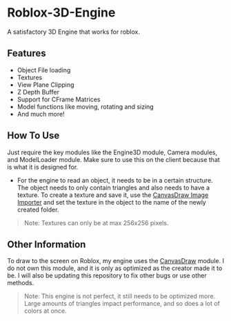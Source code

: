 # Roblox-3D-Engine
A satisfactory 3D Engine that works for roblox.

## Features
- Object File loading
- Textures
- View Plane Clipping
- Z Depth Buffer
- Support for CFrame Matrices
- Model functions like moving, rotating and sizing
- And much more!

## How To Use
Just require the key modules like the Engine3D module, Camera modules, and ModelLoader module.
Make sure to use this on the client because that is what it is designed for.
- For the engine to read an object, it needs to be in a certain structure. The object needs to only contain triangles and also needs to have a texture. To create a texture and save it, use the [CanvasDraw Image Importer] and set the texture in the object to the name of the newly created folder.
> Note: Textures can only be at max 256x256 pixels.

## Other Information
To draw to the screen on Roblox, my engine uses the [CanvasDraw] module. I do not own this module, and it is only as optimized as the creator made it to be.
I will also be updating this repository to fix other bugs or use other methods.
> Note: This engine is not perfect, it still needs to be optimized more. Large amounts of triangles impact performance, and so does a lot of colors at once.

[CanvasDraw]: <https://devforum.roblox.com/t/canvasdraw-a-powerful-pixel-based-graphics-engine-draw-pixels-lines-triangles-read-png-image-data-and-much-more/1624633>
[CanvasDraw Image Importer]: <https://create.roblox.com/marketplace/asset/8580432843/CanvasDraw-Image-Importer>
